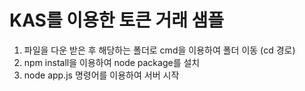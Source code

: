 # KAS를 이용한 토큰 거래 샘플
1. 파일을 다운 받은 후 해당하는 폴더로 cmd을 이용하여 폴더 이동 (cd 경로) 
2. npm install을 이용하여 node package를 설치
3. node app.js 명령어를 이용하여 서버 시작